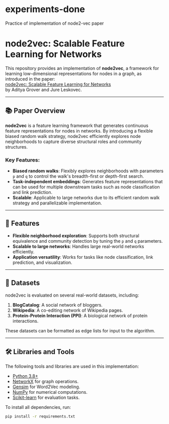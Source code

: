 # experiments-done
 Practice of implementation of node2-vec paper
 # node2vec: Scalable Feature Learning for Networks

This repository provides an implementation of **node2vec**, a framework for learning low-dimensional representations for nodes in a graph, as introduced in the paper:  
[node2vec: Scalable Feature Learning for Networks](https://arxiv.org/abs/1607.00653)  
by Aditya Grover and Jure Leskovec.

---

## 📚 Paper Overview

**node2vec** is a feature learning framework that generates continuous feature representations for nodes in networks. By introducing a flexible biased random walk strategy, node2vec efficiently explores node neighborhoods to capture diverse structural roles and community structures.

### Key Features:
- **Biased random walks**: Flexibly explores neighborhoods with parameters `p` and `q` to control the walk's breadth-first or depth-first search.
- **Task-independent embeddings**: Generates feature representations that can be used for multiple downstream tasks such as node classification and link prediction.
- **Scalable**: Applicable to large networks due to its efficient random walk strategy and parallelizable implementation.

---

## 🚀 Features

- **Flexible neighborhood exploration**: Supports both structural equivalence and community detection by tuning the `p` and `q` parameters.
- **Scalable to large networks**: Handles large real-world networks efficiently.
- **Application versatility**: Works for tasks like node classification, link prediction, and visualization.

---

## 📂 Datasets

node2vec is evaluated on several real-world datasets, including:
1. **BlogCatalog**: A social network of bloggers.
2. **Wikipedia**: A co-editing network of Wikipedia pages.
3. **Protein-Protein Interaction (PPI)**: A biological network of protein interactions.

These datasets can be formatted as edge lists for input to the algorithm.

---

## 🛠 Libraries and Tools

The following tools and libraries are used in this implementation:
- [Python 3.8+](https://www.python.org/)
- [NetworkX](https://networkx.org/) for graph operations.
- [Gensim](https://radimrehurek.com/gensim/) for Word2Vec modeling.
- [NumPy](https://numpy.org/) for numerical computations.
- [Scikit-learn](https://scikit-learn.org/) for evaluation tasks.

To install all dependencies, run:

```bash
pip install -r requirements.txt

